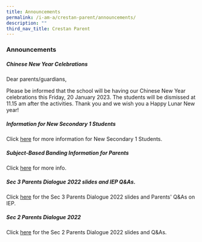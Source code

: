 ```yaml
---
title: Announcements
permalink: /i-am-a/crestan-parent/announcements/
description: ""
third_nav_title: Crestan Parent
---
```

### Announcements

##### Chinese New Year Celebrations

Dear parents/guardians,

Please be informed that the school will be having our Chinese New Year celebrations this Friday, 20 January 2023. The students will be dismissed at 11.15 am after the activities. Thank you and we wish you a Happy Lunar New year!

##### Information for New Secondary 1 Students

Click [here](https://moe-crestsec-staging.netlify.app/student-admission-info/useful-info/permalink) for more information for New Secondary 1 Students.

##### Subject-Based Banding Information for Parents

Click [here](/files/2022%20SBB%20Briefing%20Slides%20for%20Parents%20for%20sch%20website.pdf) for more info.

##### Sec 3 Parents Dialogue 2022 slides and IEP Q&As.

Click [here](https://moe-crestsec-staging.netlify.app/i-am-a-parent/permalink) for the Sec 3 Parents Dialogue 2022 slides and Parents' Q&As on IEP.

##### Sec 2 Parents Dialogue 2022

Click [here](https://moe-crestsec-staging.netlify.app/i-am-a-parent/permalink) for the Sec 2 Parents Dialogue 2022 slides and Q&As.